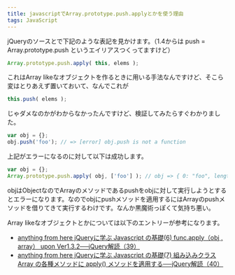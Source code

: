 ```yaml
---
title: javascriptでArray.prototype.push.applyとかを使う理由
tags: JavaScript
---
```


jQueryのソースとで下記のような表記を見かけます。（1.4からは push = Array.prototype.push というエイリアスつくってますけど）

```javascript
Array.prototype.push.apply( this, elems );
```

これはArray likeなオブジェクトを作るときに用いる手法なんですけど、そこら変はとりあえず置いておいて、なんでこれが

```javascript
this.push( elems );
```

じゃダメなのかがわからなかったんですけど、検証してみたらすぐわかりました。

```javascript
var obj = {};
obj.push('foo'); // => [error] obj.push is not a function
```

上記がエラーになるのに対して以下は成功します。

```javascript
var obj = {};
Array.prototype.push.apply( obj, ['foo'] ); // obj => { 0: "foo", length: 1 }
```

objはObjectなのでArrayのメソッドであるpushをobjに対して実行しようとするとエラーになります。なのでobjにpushメソッドを適用するにはArrayのpushメソッドを借りてきて実行するわけです。なんか黒魔術っぽくて気持ち悪い。

Array likeなオブジェクトとかについては以下のエントリーが参考になります。

* [anything from here jQueryに学ぶ Javascript の基礎(6) func.apply（obj , array） upon Ver1.3.2──jQuery解読（39）](http://hkom.blog1.fc2.com/blog-entry-691.html)
* [anything from here jQueryに学ぶ Javascript の基礎(7) 組み込みクラス Array の各種メソッドに apply() メソッドを適用する──jQuery解読（40）](http://hkom.blog1.fc2.com/blog-entry-692.html)
